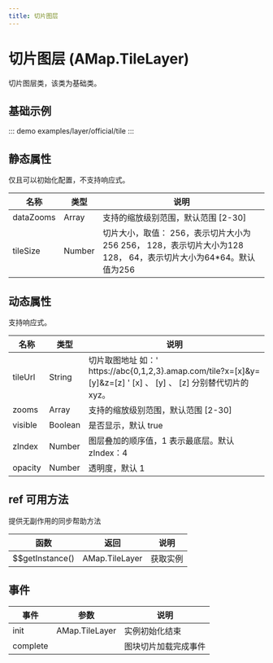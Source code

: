 ```yaml
---
title: 切片图层
---
```


# 切片图层 (AMap.TileLayer)
切片图层类，该类为基础类。

## 基础示例

::: demo
examples/layer/official/tile
:::


## 静态属性
仅且可以初始化配置，不支持响应式。

名称 | 类型 | 说明
---|---|---|
dataZooms | Array | 支持的缩放级别范围，默认范围 [2-30]
tileSize | Number | 切片大小，取值： 256，表示切片大小为256 256， 128，表示切片大小为128 128， 64，表示切片大小为64*64。默认值为256

## 动态属性
支持响应式。

名称 | 类型 | 说明
---|---|---|
tileUrl | String | 切片取图地址 如：' https://abc{0,1,2,3}.amap.com/tile?x=[x]&y=[y]&z=[z] ' [x] 、 [y] 、 [z] 分别替代切片的xyz。
zooms | Array | 支持的缩放级别范围，默认范围 [2-30]
visible | Boolean | 是否显示，默认 true
zIndex | Number | 图层叠加的顺序值，1 表示最底层。默认 zIndex：4
opacity | Number | 透明度，默认 1

## ref 可用方法
提供无副作用的同步帮助方法

函数 | 返回 | 说明
---|---|---|
$$getInstance() | AMap.TileLayer | 获取实例

## 事件

事件 | 参数 | 说明
---|---|---|
init | AMap.TileLayer | 实例初始化结束
complete |  | 图块切片加载完成事件

